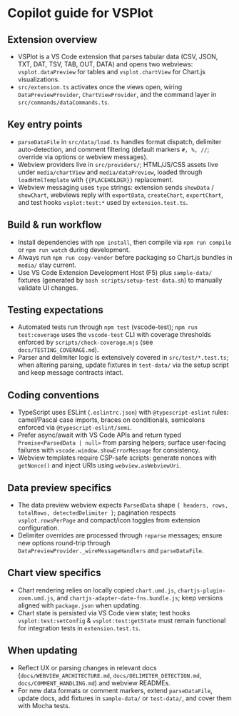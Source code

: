 # Copilot guide for VSPlot

## Extension overview

- VSPlot is a VS Code extension that parses tabular data (CSV, JSON, TXT, DAT, TSV, TAB, OUT, DATA) and opens two webviews: `vsplot.dataPreview` for tables and `vsplot.chartView` for Chart.js visualizations.
- `src/extension.ts` activates once the views open, wiring `DataPreviewProvider`, `ChartViewProvider`, and the command layer in `src/commands/dataCommands.ts`.

## Key entry points

- `parseDataFile` in `src/data/load.ts` handles format dispatch, delimiter auto-detection, and comment filtering (default markers `#, %, //`; override via options or webview messages).
- Webview providers live in `src/providers/`; HTML/JS/CSS assets live under `media/chartView` and `media/dataPreview`, loaded through `loadHtmlTemplate` with `{{PLACEHOLDER}}` replacement.
- Webview messaging uses `type` strings: extension sends `showData` / `showChart`, webviews reply with `exportData`, `createChart`, `exportChart`, and test hooks `vsplot:test:*` used by `extension.test.ts`.

## Build & run workflow

- Install dependencies with `npm install`, then compile via `npm run compile` or `npm run watch` during development.
- Always run `npm run copy-vendor` before packaging so Chart.js bundles in `media/` stay current.
- Use VS Code Extension Development Host (F5) plus `sample-data/` fixtures (generated by `bash scripts/setup-test-data.sh`) to manually validate UI changes.

## Testing expectations

- Automated tests run through `npm test` (vscode-test); `npm run test:coverage` uses the `vscode-test` CLI with coverage thresholds enforced by `scripts/check-coverage.mjs` (see `docs/TESTING_COVERAGE.md`).
- Parser and delimiter logic is extensively covered in `src/test/*.test.ts`; when altering parsing, update fixtures in `test-data/` via the setup script and keep message contracts intact.

## Coding conventions

- TypeScript uses ESLint (`.eslintrc.json`) with `@typescript-eslint` rules: camel/Pascal case imports, braces on conditionals, semicolons enforced via `@typescript-eslint/semi`.
- Prefer async/await with VS Code APIs and return typed `Promise<ParsedData | null>` from parsing helpers; surface user-facing failures with `vscode.window.showErrorMessage` for consistency.
- Webview templates require CSP-safe scripts: generate nonces with `getNonce()` and inject URIs using `webview.asWebviewUri`.

## Data preview specifics

- The data preview webview expects `ParsedData` shape `{ headers, rows, totalRows, detectedDelimiter }`; pagination respects `vsplot.rowsPerPage` and compact/icon toggles from extension configuration.
- Delimiter overrides are processed through `reparse` messages; ensure new options round-trip through `DataPreviewProvider._wireMessageHandlers` and `parseDataFile`.

## Chart view specifics

- Chart rendering relies on locally copied `chart.umd.js`, `chartjs-plugin-zoom.umd.js`, and `chartjs-adapter-date-fns.bundle.js`; keep versions aligned with `package.json` when updating.
- Chart state is persisted via VS Code view state; test hooks `vsplot:test:setConfig` & `vsplot:test:getState` must remain functional for integration tests in `extension.test.ts`.

## When updating

- Reflect UX or parsing changes in relevant docs (`docs/WEBVIEW_ARCHITECTURE.md`, `docs/DELIMITER_DETECTION.md`, `docs/COMMENT_HANDLING.md`) and webview READMEs.
- For new data formats or comment markers, extend `parseDataFile`, update docs, add fixtures in `sample-data/` or `test-data/`, and cover them with Mocha tests.
